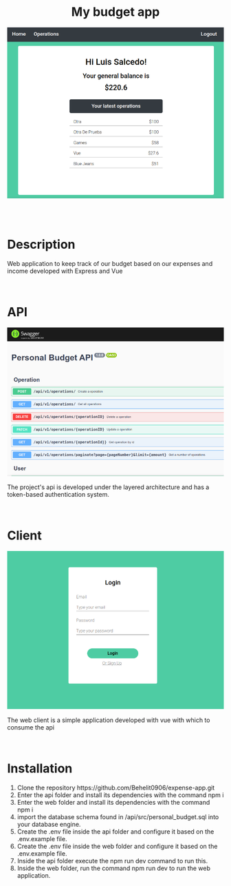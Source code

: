 <h1 align="center">My budget app</h1> 
<img src="./screenshots/Screenshot_2022-10-11_09-56-05.png" />

<br><br>
<h1>Description</h1>
<p>Web application to keep track of our budget based on our expenses and income developed with Express and Vue</p>
<br>
<h1>API</h1>
<img src="./screenshots/documentation.png" />
<p>The project's api is developed under the layered architecture and has a token-based authentication system.</p>

<br>
<h1>Client</h1>
<img src="./screenshots/Screenshot_2022-10-11_09-59-57.png" />
<p>The web client is a simple application developed with vue with which to consume the api</p>

<br>
<h1>Installation</h1>
<ol>
    <li>Clone the repository  <a>https://github.com/Behelit0906/expense-app.git</a> </li>
    <li>Enter the api folder and install its dependencies with the command npm i </li>
    <li>Enter the web folder and install its dependencies with the command npm i </li>
    <li>import the database schema found in /api/src/personal_budget.sql into your database engine.</li>
    <li>Create the .env file inside the api folder and configure it based on the .env.example file.</li>
    <li>Create the .env file inside the web folder and configure it based on the .env.example file.</li>
    <li>Inside the api folder execute the npm run dev command to run this.</li>
    <li>Inside the web folder, run the command npm run dev to run the web application.</li>
</ol>
